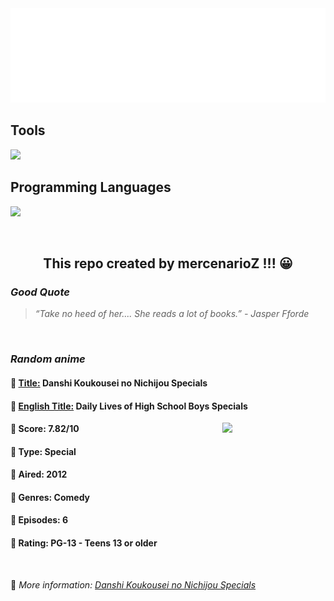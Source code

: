 
<img src="svg/nai.svg" />

<p>
  <h2>Tools</h2>
  <a href="https://skillicons.dev">
    <img src="https://skillicons.dev/icons?i=git,bash,vim,ubuntu,tensorflow,pytorch,docker,raspberrypi" />
  </a>

  <br />

  <h2>Programming Languages</h2>

  <a href="https://skillicons.dev">
    <img src="https://skillicons.dev/icons?i=python,c,cpp" />
  </a>
</p>

<br />

<h2 align="center">This repo created by mercenarioZ !!! 😀</h2>
<h3><i>Good Quote</i></h3>

<blockquote>
<i>
“Take no heed of her.... She reads a lot of books.” - Jasper Fforde
</i>
</blockquote>

<br />

<h3><i>Random anime</i></h3>

<h4>
  <strong>🥭 <u>Title:</u></strong> Danshi Koukousei no Nichijou Specials
</h4>

<h4>🌿 <u>English Title:</u> Daily Lives of High School Boys Specials</h4>

<img align="right" width="165" src=https://cdn.myanimelist.net/images/anime/8/38527.jpg />

<h4>🌱 Score: 7.82/10</h4>

<h4>🌲 Type: Special</h4>

<h4>🌴 Aired: 2012</h4>

<h4>🌵 Genres: Comedy</h4>

<h4>🥑 Episodes: 6</h4>

<h4>🍏 Rating: PG-13 - Teens 13 or older</h4>

<br />

🍂 *More information: [Danshi Koukousei no Nichijou Specials](https://myanimelist.net/anime/12893/Danshi_Koukousei_no_Nichijou_Specials)*
    